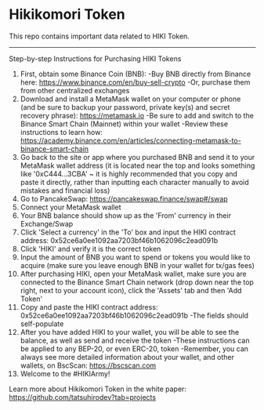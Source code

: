 # Hikikomori Token

This repo contains important data related to HIKI Token.

----------

Step-by-step Instructions for Purchasing HIKI Tokens

1. First, obtain some Binance Coin (BNB):
    -Buy BNB directly from Binance here: https://www.binance.com/en/buy-sell-crypto
    -Or, purchase them from other centralized exchanges
2. Download and install a MetaMask wallet on your computer or phone (and be sure to backup your password, private key(s) and secret recovery phrase): https://metamask.io
    -Be sure to add and switch to the Binance Smart Chain (Mainnet) within your wallet
    -Review these instructions to learn how: https://academy.binance.com/en/articles/connecting-metamask-to-binance-smart-chain
3. Go back to the site or app where you purchased BNB and send it to your MetaMask wallet address (it is located near the top and looks something like '0xC444...3CBA' ~ it is highly recommended that you copy and paste it directly, rather than inputting each character manually to avoid mistakes and financial loss)
4. Go to PancakeSwap: https://pancakeswap.finance/swap#/swap
5. Connect your MetaMask wallet
6. Your BNB balance should show up as the 'From' currency in their Exchange/Swap
7. Click 'Select a currency' in the 'To' box and input the HIKI contract address: 0x52ce6a0ee1092aa7203bf46b1062096c2ead091b
8. Click 'HIKI' and verify it is the correct token
9. Input the amount of BNB you want to spend or tokens you would like to acquire (make sure you leave enough BNB in your wallet for tx/gas fees)
10. After purchasing HIKI, open your MetaMask wallet, make sure you are connected to the Binance Smart Chain network (drop down near the top right, next to your account icon), click the 'Assets' tab and then 'Add Token'
11. Copy and paste the HIKI contract address: 0x52ce6a0ee1092aa7203bf46b1062096c2ead091b
    -The fields should self-populate
12. After you have added HIKI to your wallet, you will be able to see the balance, as well as send and receive the token
    -These instructions can be applied to any BEP-20, or even ERC-20, token
    -Remember, you can always see more detailed information about your wallet, and other wallets, on BscScan: https://bscscan.com
13. Welcome to the #HIKIArmy!

Learn more about Hikikomori Token in the white paper: https://github.com/tatsuhirodev?tab=projects
